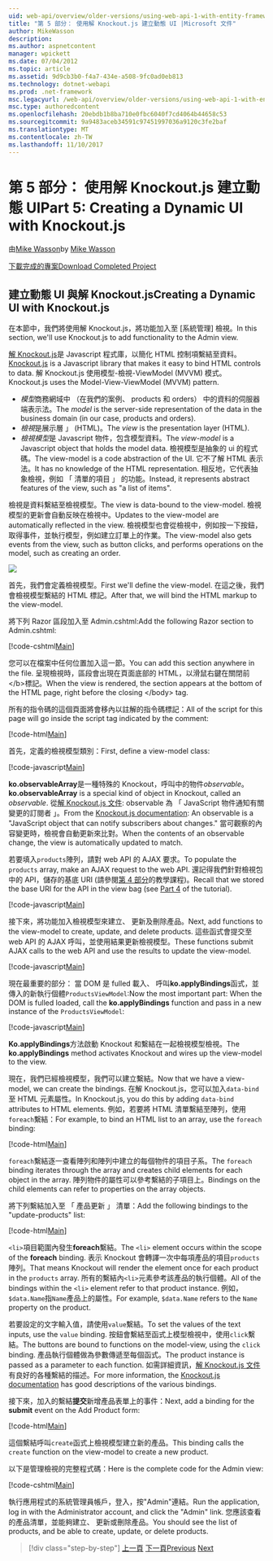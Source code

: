 ```yaml
---
uid: web-api/overview/older-versions/using-web-api-1-with-entity-framework-5/using-web-api-with-entity-framework-part-5
title: "第 5 部分： 使用解 Knockout.js 建立動態 UI |Microsoft 文件"
author: MikeWasson
description: 
ms.author: aspnetcontent
manager: wpickett
ms.date: 07/04/2012
ms.topic: article
ms.assetid: 9d9cb3b0-f4a7-434e-a508-9fc0ad0eb813
ms.technology: dotnet-webapi
ms.prod: .net-framework
msc.legacyurl: /web-api/overview/older-versions/using-web-api-1-with-entity-framework-5/using-web-api-with-entity-framework-part-5
msc.type: authoredcontent
ms.openlocfilehash: 20ebdb1b8ba710e0fbc6040f7cd4064b44658c53
ms.sourcegitcommit: 9a9483aceb34591c97451997036a9120c3fe2baf
ms.translationtype: MT
ms.contentlocale: zh-TW
ms.lasthandoff: 11/10/2017
---
```

<a name="part-5-creating-a-dynamic-ui-with-knockoutjs"></a><span data-ttu-id="e283e-102">第 5 部分： 使用解 Knockout.js 建立動態 UI</span><span class="sxs-lookup"><span data-stu-id="e283e-102">Part 5: Creating a Dynamic UI with Knockout.js</span></span>
====================
<span data-ttu-id="e283e-103">由[Mike Wasson](https://github.com/MikeWasson)</span><span class="sxs-lookup"><span data-stu-id="e283e-103">by [Mike Wasson](https://github.com/MikeWasson)</span></span>

[<span data-ttu-id="e283e-104">下載完成的專案</span><span class="sxs-lookup"><span data-stu-id="e283e-104">Download Completed Project</span></span>](http://code.msdn.microsoft.com/ASP-NET-Web-API-with-afa30545)

## <a name="creating-a-dynamic-ui-with-knockoutjs"></a><span data-ttu-id="e283e-105">建立動態 UI 與解 Knockout.js</span><span class="sxs-lookup"><span data-stu-id="e283e-105">Creating a Dynamic UI with Knockout.js</span></span>

<span data-ttu-id="e283e-106">在本節中，我們將使用解 Knockout.js，將功能加入至 [系統管理] 檢視。</span><span class="sxs-lookup"><span data-stu-id="e283e-106">In this section, we'll use Knockout.js to add functionality to the Admin view.</span></span>

<span data-ttu-id="e283e-107">[解 Knockout.js](http://knockoutjs.com/)是 Javascript 程式庫，以簡化 HTML 控制項繫結至資料。</span><span class="sxs-lookup"><span data-stu-id="e283e-107">[Knockout.js](http://knockoutjs.com/) is a Javascript library that makes it easy to bind HTML controls to data.</span></span> <span data-ttu-id="e283e-108">解 Knockout.js 使用模型-檢視-ViewModel (MVVM) 模式。</span><span class="sxs-lookup"><span data-stu-id="e283e-108">Knockout.js uses the Model-View-ViewModel (MVVM) pattern.</span></span>

- <span data-ttu-id="e283e-109">*模型*商務網域中 （在我們的案例、 products 和 orders） 中的資料的伺服器端表示法。</span><span class="sxs-lookup"><span data-stu-id="e283e-109">The *model* is the server-side representation of the data in the business domain (in our case, products and orders).</span></span>
- <span data-ttu-id="e283e-110">*檢視*是展示層 」 (HTML)。</span><span class="sxs-lookup"><span data-stu-id="e283e-110">The *view* is the presentation layer (HTML).</span></span>
- <span data-ttu-id="e283e-111">*檢視模型*是 Javascript 物件，包含模型資料。</span><span class="sxs-lookup"><span data-stu-id="e283e-111">The *view-model* is a Javascript object that holds the model data.</span></span> <span data-ttu-id="e283e-112">檢視模型是抽象的 ui 的程式碼。</span><span class="sxs-lookup"><span data-stu-id="e283e-112">The view-model is a code abstraction of the UI.</span></span> <span data-ttu-id="e283e-113">它不了解 HTML 表示法。</span><span class="sxs-lookup"><span data-stu-id="e283e-113">It has no knowledge of the HTML representation.</span></span> <span data-ttu-id="e283e-114">相反地，它代表抽象檢視，例如 「 清單的項目 」 的功能。</span><span class="sxs-lookup"><span data-stu-id="e283e-114">Instead, it represents abstract features of the view, such as "a list of items".</span></span>

<span data-ttu-id="e283e-115">檢視是資料繫結至檢視模型。</span><span class="sxs-lookup"><span data-stu-id="e283e-115">The view is data-bound to the view-model.</span></span> <span data-ttu-id="e283e-116">檢視模型的更新會自動反映在檢視中。</span><span class="sxs-lookup"><span data-stu-id="e283e-116">Updates to the view-model are automatically reflected in the view.</span></span> <span data-ttu-id="e283e-117">檢視模型也會從檢視中，例如按一下按鈕，取得事件，並執行模型，例如建立訂單上的作業。</span><span class="sxs-lookup"><span data-stu-id="e283e-117">The view-model also gets events from the view, such as button clicks, and performs operations on the model, such as creating an order.</span></span>

![](using-web-api-with-entity-framework-part-5/_static/image1.png)

<span data-ttu-id="e283e-118">首先，我們會定義檢視模型。</span><span class="sxs-lookup"><span data-stu-id="e283e-118">First we'll define the view-model.</span></span> <span data-ttu-id="e283e-119">在這之後，我們會檢視模型繫結的 HTML 標記。</span><span class="sxs-lookup"><span data-stu-id="e283e-119">After that, we will bind the HTML markup to the view-model.</span></span>

<span data-ttu-id="e283e-120">將下列 Razor 區段加入至 Admin.cshtml:</span><span class="sxs-lookup"><span data-stu-id="e283e-120">Add the following Razor section to Admin.cshtml:</span></span>

[!code-cshtml[Main](using-web-api-with-entity-framework-part-5/samples/sample1.cshtml)]

<span data-ttu-id="e283e-121">您可以在檔案中任何位置加入這一節。</span><span class="sxs-lookup"><span data-stu-id="e283e-121">You can add this section anywhere in the file.</span></span> <span data-ttu-id="e283e-122">呈現檢視時，區段會出現在頁面底部的 HTML，以滑鼠右鍵在關閉前&lt;/b&gt;標記。</span><span class="sxs-lookup"><span data-stu-id="e283e-122">When the view is rendered, the section appears at the bottom of the HTML page, right before the closing &lt;/body&gt; tag.</span></span>

<span data-ttu-id="e283e-123">所有的指令碼的這個頁面將會移內以註解的指令碼標記：</span><span class="sxs-lookup"><span data-stu-id="e283e-123">All of the script for this page will go inside the script tag indicated by the comment:</span></span>

[!code-html[Main](using-web-api-with-entity-framework-part-5/samples/sample2.html)]

<span data-ttu-id="e283e-124">首先，定義的檢視模型類別：</span><span class="sxs-lookup"><span data-stu-id="e283e-124">First, define a view-model class:</span></span>

[!code-javascript[Main](using-web-api-with-entity-framework-part-5/samples/sample3.js)]

<span data-ttu-id="e283e-125">**ko.observableArray**是一種特殊的 Knockout，呼叫中的物件*observable*。</span><span class="sxs-lookup"><span data-stu-id="e283e-125">**ko.observableArray** is a special kind of object in Knockout, called an *observable*.</span></span> <span data-ttu-id="e283e-126">從[解 Knockout.js 文件](http://knockoutjs.com/documentation/observables.html): observable 為 「 JavaScript 物件通知有關變更的訂閱者 」。</span><span class="sxs-lookup"><span data-stu-id="e283e-126">From the [Knockout.js documentation](http://knockoutjs.com/documentation/observables.html): An observable is a "JavaScript object that can notify subscribers about changes."</span></span> <span data-ttu-id="e283e-127">當可觀察的內容變更時，檢視會自動更新來比對。</span><span class="sxs-lookup"><span data-stu-id="e283e-127">When the contents of an observable change, the view is automatically updated to match.</span></span>

<span data-ttu-id="e283e-128">若要填入`products`陣列，請對 web API 的 AJAX 要求。</span><span class="sxs-lookup"><span data-stu-id="e283e-128">To populate the `products` array, make an AJAX request to the web API.</span></span> <span data-ttu-id="e283e-129">還記得我們針對檢視包中的 API，儲存的基底 URI (請參閱[第 4 部分](using-web-api-with-entity-framework-part-4.md)的教學課程)。</span><span class="sxs-lookup"><span data-stu-id="e283e-129">Recall that we stored the base URI for the API in the view bag (see [Part 4](using-web-api-with-entity-framework-part-4.md) of the tutorial).</span></span>

[!code-javascript[Main](using-web-api-with-entity-framework-part-5/samples/sample4.js?highlight=5)]

<span data-ttu-id="e283e-130">接下來，將功能加入檢視模型來建立、 更新及刪除產品。</span><span class="sxs-lookup"><span data-stu-id="e283e-130">Next, add functions to the view-model to create, update, and delete products.</span></span> <span data-ttu-id="e283e-131">這些函式會提交至 web API 的 AJAX 呼叫，並使用結果更新檢視模型。</span><span class="sxs-lookup"><span data-stu-id="e283e-131">These functions submit AJAX calls to the web API and use the results to update the view-model.</span></span>

[!code-javascript[Main](using-web-api-with-entity-framework-part-5/samples/sample5.js?highlight=7)]

<span data-ttu-id="e283e-132">現在最重要的部分： 當 DOM 是 fulled 載入、 呼叫**ko.applyBindings**函式，並傳入的新執行個體`ProductsViewModel`:</span><span class="sxs-lookup"><span data-stu-id="e283e-132">Now the most important part: When the DOM is fulled loaded, call the **ko.applyBindings** function and pass in a new instance of the `ProductsViewModel`:</span></span>

[!code-javascript[Main](using-web-api-with-entity-framework-part-5/samples/sample6.js)]

<span data-ttu-id="e283e-133">**Ko.applyBindings**方法啟動 Knockout 和繫結在一起檢視模型檢視。</span><span class="sxs-lookup"><span data-stu-id="e283e-133">The **ko.applyBindings** method activates Knockout and wires up the view-model to the view.</span></span>

<span data-ttu-id="e283e-134">現在，我們已經檢視模型，我們可以建立繫結。</span><span class="sxs-lookup"><span data-stu-id="e283e-134">Now that we have a view-model, we can create the bindings.</span></span> <span data-ttu-id="e283e-135">在解 Knockout.js，您可以加入`data-bind`至 HTML 元素屬性。</span><span class="sxs-lookup"><span data-stu-id="e283e-135">In Knockout.js, you do this by adding `data-bind` attributes to HTML elements.</span></span> <span data-ttu-id="e283e-136">例如，若要將 HTML 清單繫結至陣列，使用`foreach`繫結：</span><span class="sxs-lookup"><span data-stu-id="e283e-136">For example, to bind an HTML list to an array, use the `foreach` binding:</span></span>

[!code-html[Main](using-web-api-with-entity-framework-part-5/samples/sample7.html?highlight=1)]

<span data-ttu-id="e283e-137">`foreach`繫結逐一查看陣列和陣列中建立的每個物件的項目子系。</span><span class="sxs-lookup"><span data-stu-id="e283e-137">The `foreach` binding iterates through the array and creates child elements for each object in the array.</span></span> <span data-ttu-id="e283e-138">陣列物件的屬性可以參考繫結的子項目上。</span><span class="sxs-lookup"><span data-stu-id="e283e-138">Bindings on the child elements can refer to properties on the array objects.</span></span>

<span data-ttu-id="e283e-139">將下列繫結加入至 「 產品更新 」 清單：</span><span class="sxs-lookup"><span data-stu-id="e283e-139">Add the following bindings to the "update-products" list:</span></span>

[!code-html[Main](using-web-api-with-entity-framework-part-5/samples/sample8.html)]

<span data-ttu-id="e283e-140">`<li>`項目範圍內發生**foreach**繫結。</span><span class="sxs-lookup"><span data-stu-id="e283e-140">The `<li>` element occurs within the scope of the **foreach** binding.</span></span> <span data-ttu-id="e283e-141">表示 Knockout 會轉譯一次中每項產品的項目`products`陣列。</span><span class="sxs-lookup"><span data-stu-id="e283e-141">That means Knockout will render the element once for each product in the `products` array.</span></span> <span data-ttu-id="e283e-142">所有的繫結內`<li>`元素參考該產品的執行個體。</span><span class="sxs-lookup"><span data-stu-id="e283e-142">All of the bindings within the `<li>` element refer to that product instance.</span></span> <span data-ttu-id="e283e-143">例如，`$data.Name`指`Name`產品上的屬性。</span><span class="sxs-lookup"><span data-stu-id="e283e-143">For example, `$data.Name` refers to the `Name` property on the product.</span></span>

<span data-ttu-id="e283e-144">若要設定的文字輸入值，請使用`value`繫結。</span><span class="sxs-lookup"><span data-stu-id="e283e-144">To set the values of the text inputs, use the `value` binding.</span></span> <span data-ttu-id="e283e-145">按鈕會繫結至函式上模型檢視中，使用`click`繫結。</span><span class="sxs-lookup"><span data-stu-id="e283e-145">The buttons are bound to functions on the model-view, using the `click` binding.</span></span> <span data-ttu-id="e283e-146">產品執行個體做為參數傳遞至每個函式。</span><span class="sxs-lookup"><span data-stu-id="e283e-146">The product instance is passed as a parameter to each function.</span></span> <span data-ttu-id="e283e-147">如需詳細資訊，[解 Knockout.js 文件](http://knockoutjs.com/documentation/observables.html)有良好的各種繫結的描述。</span><span class="sxs-lookup"><span data-stu-id="e283e-147">For more information, the [Knockout.js documentation](http://knockoutjs.com/documentation/observables.html) has good descriptions of the various bindings.</span></span>

<span data-ttu-id="e283e-148">接下來，加入的繫結**提交**新增產品表單上的事件：</span><span class="sxs-lookup"><span data-stu-id="e283e-148">Next, add a binding for the **submit** event on the Add Product form:</span></span>

[!code-html[Main](using-web-api-with-entity-framework-part-5/samples/sample9.html)]

<span data-ttu-id="e283e-149">這個繫結呼叫`create`函式上檢視模型建立新的產品。</span><span class="sxs-lookup"><span data-stu-id="e283e-149">This binding calls the `create` function on the view-model to create a new product.</span></span>

<span data-ttu-id="e283e-150">以下是管理檢視的完整程式碼：</span><span class="sxs-lookup"><span data-stu-id="e283e-150">Here is the complete code for the Admin view:</span></span>

[!code-cshtml[Main](using-web-api-with-entity-framework-part-5/samples/sample10.cshtml)]

<span data-ttu-id="e283e-151">執行應用程式的系統管理員帳戶，登入，按"Admin"連結。</span><span class="sxs-lookup"><span data-stu-id="e283e-151">Run the application, log in with the Administrator account, and click the "Admin" link.</span></span> <span data-ttu-id="e283e-152">您應該查看的產品清單，並能夠建立、 更新或刪除產品。</span><span class="sxs-lookup"><span data-stu-id="e283e-152">You should see the list of products, and be able to create, update, or delete products.</span></span>

>[!div class="step-by-step"]
<span data-ttu-id="e283e-153">[上一頁](using-web-api-with-entity-framework-part-4.md)
[下一頁](using-web-api-with-entity-framework-part-6.md)</span><span class="sxs-lookup"><span data-stu-id="e283e-153">[Previous](using-web-api-with-entity-framework-part-4.md)
[Next](using-web-api-with-entity-framework-part-6.md)</span></span>
